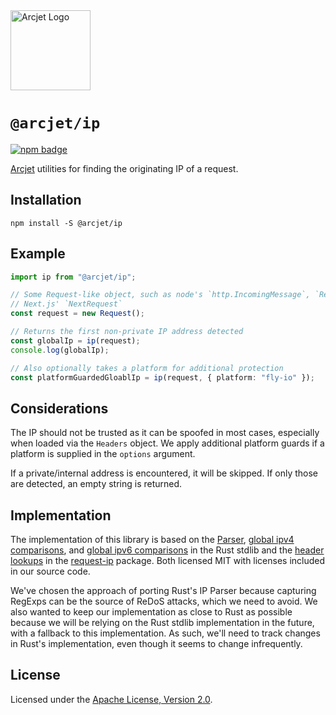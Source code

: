<a href="https://arcjet.com" target="_arcjet-home">
  <picture>
    <source media="(prefers-color-scheme: dark)" srcset="https://arcjet.com/logo/arcjet-dark-lockup-voyage-horizontal.svg">
    <img src="https://arcjet.com/logo/arcjet-light-lockup-voyage-horizontal.svg" alt="Arcjet Logo" height="128" width="auto">
  </picture>
</a>

# `@arcjet/ip`

<p>
  <a href="https://www.npmjs.com/package/@arcjet/ip">
    <picture>
      <source media="(prefers-color-scheme: dark)" srcset="https://img.shields.io/npm/v/%40arcjet%2Fip?style=flat-square&label=%E2%9C%A6Aj&labelColor=000000&color=5C5866">
      <img alt="npm badge" src="https://img.shields.io/npm/v/%40arcjet%2Fip?style=flat-square&label=%E2%9C%A6Aj&labelColor=ECE6F0&color=ECE6F0">
    </picture>
  </a>
</p>

[Arcjet][arcjet] utilities for finding the originating IP of a request.

## Installation

```shell
npm install -S @arcjet/ip
```

## Example

```ts
import ip from "@arcjet/ip";

// Some Request-like object, such as node's `http.IncomingMessage`, `Request` or
// Next.js' `NextRequest`
const request = new Request();

// Returns the first non-private IP address detected
const globalIp = ip(request);
console.log(globalIp);

// Also optionally takes a platform for additional protection
const platformGuardedGloablIp = ip(request, { platform: "fly-io" });
```

## Considerations

The IP should not be trusted as it can be spoofed in most cases, especially when
loaded via the `Headers` object. We apply additional platform guards if a
platform is supplied in the `options` argument.

If a private/internal address is encountered, it will be skipped. If only those
are detected, an empty string is returned.

## Implementation

The implementation of this library is based on the [Parser][rust-parser],
[global ipv4 comparisons][rust-global-ipv4], and
[global ipv6 comparisons][rust-global-ipv6] in the Rust stdlib and the [header
lookups][request-ip-headers] in the [request-ip] package. Both licensed MIT with
licenses included in our source code.

We've chosen the approach of porting Rust's IP Parser because capturing RegExps
can be the source of ReDoS attacks, which we need to avoid. We also wanted to
keep our implementation as close to Rust as possible because we will be relying
on the Rust stdlib implementation in the future, with a fallback to this
implementation. As such, we'll need to track changes in Rust's implementation,
even though it seems to change infrequently.

## License

Licensed under the [Apache License, Version 2.0][apache-license].

[arcjet]: https://arcjet.com
[rust-parser]: https://github.com/rust-lang/rust/blob/07921b50ba6dcb5b2984a1dba039a38d85bffba2/library/core/src/net/parser.rs#L34
[rust-global-ipv4]: https://github.com/rust-lang/rust/blob/87e1447aadaa2899ff6ccabe1fa669eb50fb60a1/library/core/src/net/ip_addr.rs#L749
[rust-global-ipv6]: https://github.com/rust-lang/rust/blob/87e1447aadaa2899ff6ccabe1fa669eb50fb60a1/library/core/src/net/ip_addr.rs#L1453
[request-ip-headers]: https://github.com/pbojinov/request-ip/blob/e1d0f4b89edf26c77cf62b5ef662ba1a0bd1c9fd/src/index.js#L55
[request-ip]: https://github.com/pbojinov/request-ip/tree/e1d0f4b89edf26c77cf62b5ef662ba1a0bd1c9fd
[apache-license]: http://www.apache.org/licenses/LICENSE-2.0
